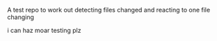 A test repo to work out detecting files changed and reacting to one file changing

i can haz moar testing plz